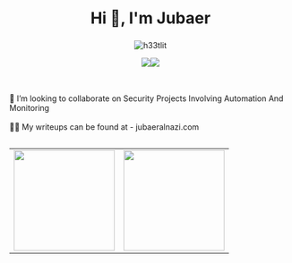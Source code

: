 <h1 align="center">Hi 👋, I'm Jubaer</h1>
<h3 align="center"></h3>

<p align="center"> <img src="https://komarev.com/ghpvc/?username=h33tlit&label=Profile%20views&color=0e75b6&style=flat" alt="h33tlit" />
<p align="center"> <a href="https://linkedin.com/in/alnazi-h33t"><img src="https://img.shields.io/badge/LinkedIn-%230077B5.svg?logo=linkedin&logoColor=white"></a><a href="https://twitter.com/h33tjubaer"><img src="https://img.shields.io/badge/Twitter-%231DA1F2.svg?logo=Twitter&logoColor=white"></a>




</p>

<br><br>    👯 I’m looking to collaborate on Security Projects Involving Automation And Monitoring<br><br>    👨‍💻 My writeups can be found at - jubaeralnazi.com<br>




##
<p>
<a href="https://github.com/h33tlit">
  <table>
    <tr>
      <td>
  <img height="180em" src="https://github-readme-stats.vercel.app/api?username=h33tlit&theme=highcontrast&hide_border=false&include_all_commits=true&count_private=true" />
      </td>
      <td>
  <img height="180em" src="https://github-readme-streak-stats.herokuapp.com/?user=h33tlit&theme=highcontrast&hide_border=false" />
      </td>
    </tr>
  </table>
</a>
</p>












